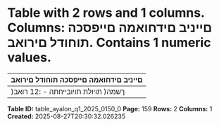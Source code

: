 # Table with 2 rows and 1 columns. Columns: םייניב םידחואמה םייפסכה תוחודל םירואב. Contains 1 numeric values.

| םייניב םידחואמה םייפסכה תוחודל םירואב |
|---|
| )ךשמה( תויולת תויובייחתה - :12 רואב |

**Table ID:** table_ayalon_q1_2025_0150_0
**Page:** 159
**Rows:** 2
**Columns:** 1
**Created:** 2025-08-27T20:30:32.026235
